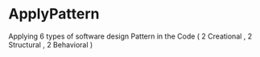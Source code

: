 # ApplyPattern
 Applying 6 types of software design Pattern in the Code ( 2 Creational , 2 Structural , 2 Behavioral ) 
